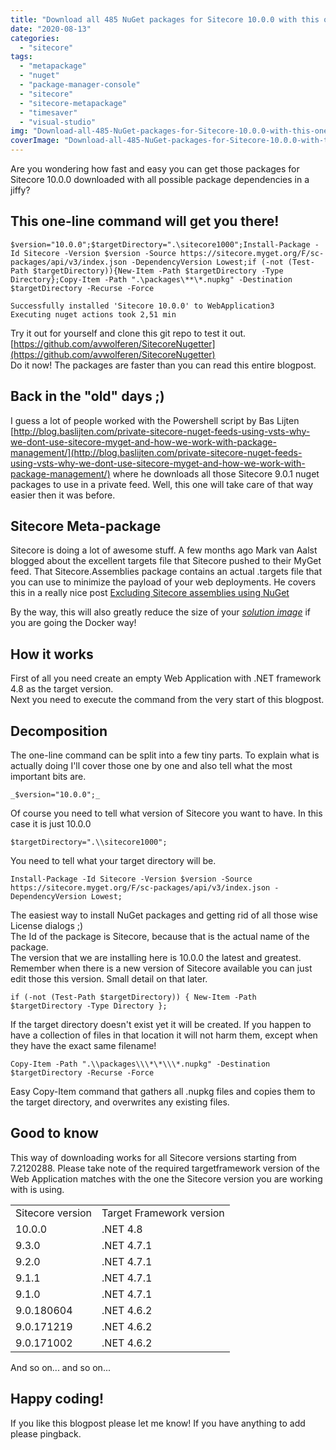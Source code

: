 ```yaml
---
title: "Download all 485 NuGet packages for Sitecore 10.0.0 with this one line command in under 3 minutes!"
date: "2020-08-13"
categories: 
  - "sitecore"
tags: 
  - "metapackage"
  - "nuget"
  - "package-manager-console"
  - "sitecore"
  - "sitecore-metapackage"
  - "timesaver"
  - "visual-studio"
img: "Download-all-485-NuGet-packages-for-Sitecore-10.0.0-with-this-one-line-command-in-under-3-minutes.png"
coverImage: "Download-all-485-NuGet-packages-for-Sitecore-10.0.0-with-this-one-line-command-in-under-3-minutes.png"
---
```


Are you wondering how fast and easy you can get those packages for Sitecore 10.0.0 downloaded with all possible package dependencies in a jiffy?

## This one-line command will get you there!

```
$version="10.0.0";$targetDirectory=".\sitecore1000";Install-Package -Id Sitecore -Version $version -Source https://sitecore.myget.org/F/sc-packages/api/v3/index.json -DependencyVersion Lowest;if (-not (Test-Path $targetDirectory)){New-Item -Path $targetDirectory -Type Directory};Copy-Item -Path ".\packages\**\*.nupkg" -Destination $targetDirectory -Recurse -Force

Successfully installed 'Sitecore 10.0.0' to WebApplication3
Executing nuget actions took 2,51 min
```

Try it out for yourself and clone this git repo to test it out.  
[https://github.com/avwolferen/SitecoreNugetter](https://github.com/avwolferen/SitecoreNugetter)  
Do it now! The packages are faster than you can read this entire blogpost.

## Back in the "old" days ;)

I guess a lot of people worked with the Powershell script by Bas Lijten [http://blog.baslijten.com/private-sitecore-nuget-feeds-using-vsts-why-we-dont-use-sitecore-myget-and-how-we-work-with-package-management/](http://blog.baslijten.com/private-sitecore-nuget-feeds-using-vsts-why-we-dont-use-sitecore-myget-and-how-we-work-with-package-management/) where he downloads all those Sitecore 9.0.1 nuget packages to use in a private feed. Well, this one will take care of that way easier then it was before.

## Sitecore Meta-package

Sitecore is doing a lot of awesome stuff. A few months ago Mark van Aalst blogged about the excellent targets file that Sitecore pushed to their MyGet feed. That Sitecore.Assemblies package contains an actual .targets file that you can use to minimize the payload of your web deployments. He covers this in a really nice post [Excluding Sitecore assemblies using NuGet](https://dev.to/sitecore/excluding-sitecore-assemblies-using-nuget-5h4l)

By the way, this will also greatly reduce the size of your _[solution image](https://containers.doc.sitecore.com/docs/build-solution#build-the-solution-image)_ if you are going the Docker way!

## How it works

First of all you need create an empty Web Application with .NET framework 4.8 as the target version.  
Next you need to execute the command from the very start of this blogpost.

## Decomposition

The one-line command can be split into a few tiny parts. To explain what is actually doing I'll cover those one by one and also tell what the most important bits are.

```
_$version="10.0.0";_
```

Of course you need to tell what version of Sitecore you want to have. In this case it is just 10.0.0

```
$targetDirectory=".\\sitecore1000";
```

You need to tell what your target directory will be.

```
Install-Package -Id Sitecore -Version $version -Source https://sitecore.myget.org/F/sc-packages/api/v3/index.json -DependencyVersion Lowest;
```

The easiest way to install NuGet packages and getting rid of all those wise License dialogs ;)  
The Id of the package is Sitecore, because that is the actual name of the package.  
The version that we are installing here is 10.0.0 the latest and greatest. Remember when there is a new version of Sitecore available you can just edit those this version. Small detail on that later.

```
if (-not (Test-Path $targetDirectory)) { New-Item -Path $targetDirectory -Type Directory };
```

If the target directory doesn't exist yet it will be created. If you happen to have a collection of files in that location it will not harm them, except when they have the exact same filename!

```
Copy-Item -Path ".\\packages\\\*\*\\\*.nupkg" -Destination $targetDirectory -Recurse -Force
```

Easy Copy-Item command that gathers all .nupkg files and copies them to the target directory, and overwrites any existing files.

## Good to know

This way of downloading works for all Sitecore versions starting from 7.2120288. 
Please take note of the required targetframework version of the Web Application matches with the one the Sitecore version you are working with is using.

<table><tbody><tr><td>Sitecore version</td><td>Target Framework version</td></tr><tr><td>10.0.0</td><td>.NET 4.8</td></tr><tr><td>9.3.0</td><td>.NET 4.7.1</td></tr><tr><td>9.2.0</td><td>.NET 4.7.1</td></tr><tr><td>9.1.1</td><td>.NET 4.7.1</td></tr><tr><td>9.1.0</td><td>.NET 4.7.1</td></tr><tr><td>9.0.180604</td><td>.NET 4.6.2</td></tr><tr><td>9.0.171219</td><td>.NET 4.6.2</td></tr><tr><td>9.0.171002</td><td>.NET 4.6.2</td></tr></tbody></table>

And so on... and so on...

## Happy coding!

If you like this blogpost please let me know! If you have anything to add please pingback.
